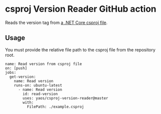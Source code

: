# csproj Version Reader GitHub action

Reads the version tag from [ a .NET Core csproj file](https://docs.microsoft.com/en-us/dotnet/core/tools/csproj).

## Usage

You must provide the relative file path to the csproj file from the repository root.

```
name: Read version from csproj file
on: [push]
jobs:
  get-version:
    name: Read version
    runs-on: ubuntu-latest
      - name: Read version
        id: read-version
        uses: yaos/csproj-version-reader@master
        with:
          FilePath: ./example.csproj
          
```

